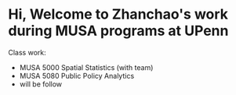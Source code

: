 # Hi, Welcome to Zhanchao's work during MUSA programs at UPenn

Class work:
- MUSA 5000 Spatial Statistics (with team)
- MUSA 5080 Public Policy Analytics
- will be follow

